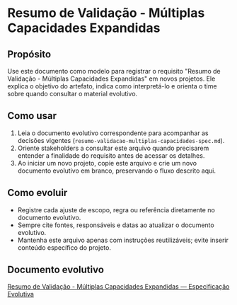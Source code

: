 # Resumo de Validação - Múltiplas Capacidades Expandidas

## Propósito
Use este documento como modelo para registrar o requisito "Resumo de Validação - Múltiplas Capacidades Expandidas" em novos projetos. Ele explica o objetivo do artefato, indica como interpretá-lo e orienta o time sobre quando consultar o material evolutivo.

## Como usar
1. Leia o documento evolutivo correspondente para acompanhar as decisões vigentes (`resumo-validacao-multiplas-capacidades-spec.md`).
2. Oriente stakeholders a consultar este arquivo quando precisarem entender a finalidade do requisito antes de acessar os detalhes.
3. Ao iniciar um novo projeto, copie este arquivo e crie um novo documento evolutivo em branco, preservando o fluxo descrito aqui.

## Como evoluir
- Registre cada ajuste de escopo, regra ou referência diretamente no documento evolutivo.
- Sempre cite fontes, responsáveis e datas ao atualizar o documento evolutivo.
- Mantenha este arquivo apenas com instruções reutilizáveis; evite inserir conteúdo específico do projeto.

## Documento evolutivo
[Resumo de Validação - Múltiplas Capacidades Expandidas — Especificação Evolutiva](./resumo-validacao-multiplas-capacidades-spec.md)

